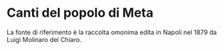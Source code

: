 # Canti del popolo di Meta

La fonte di riferimento è la raccolta omonima edita in Napoli nel 1879 da Luigi Molinaro del Chiaro.
